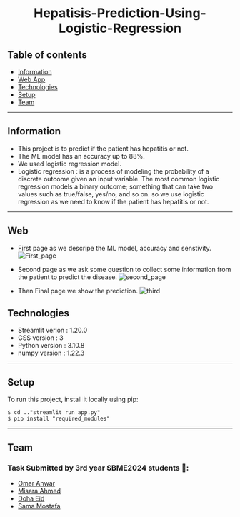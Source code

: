 <center>  <h1> Hepatisis-Prediction-Using-Logistic-Regression </h1>
</center>

## Table of contents
* [Information](#information)
* [Web App](#Web)
* [Technologies](#Technologies)
* [Setup](#setup)
* [Team](#team)

<hr>

## Information
- This project is to predict if the patient has hepatitis or not.
- The ML model has an accuracy up to 88%.
- We used logistic regression model.
- Logistic regression : is a process of modeling the probability of a discrete outcome given an input variable. The most common logistic regression models a binary outcome; something that can take two values such as true/false, yes/no, and so on. so we use logistic regression as we need to know if the patient has hepatitis or not.


<hr>

## Web 
- First page as we descripe the ML model, accuracy and senstivity.
![First_page](https://user-images.githubusercontent.com/81518078/226736861-3f3c6843-4c15-4700-b1bc-3562b138147c.jpg)

- Second page as we ask some question to collect some information from the patient to predict the disease.
![second_page](https://user-images.githubusercontent.com/81518078/226736976-ca7c3b4d-9899-48e2-a108-01ebe57f67ff.jpg)
- Then Final page we show the prediction.
![third](https://user-images.githubusercontent.com/81518078/226737025-c2acad7d-3bc0-4028-a15c-8f0239b603fb.jpg)




## Technologies
- Streamlit verion : 1.20.0
- CSS version : 3
- Python version : 3.10.8
- numpy version : 1.22.3


<hr>

## Setup
To run this project, install it locally using pip:

```
$ cd .."streamlit run app.py"
$ pip install "required_modules"
```
<hr>


## Team
### Task Submitted by 3rd year SBME2024 students 💉:
* [Omar Anwar](https://github.com/omaranwar21) 
* [Misara Ahmed](https://github.com/Misara-Ahmed) 
* [Doha Eid](https://github.com/doha-eid)
* [Sama Mostafa](https://github.com/SamaMostafa1) 






